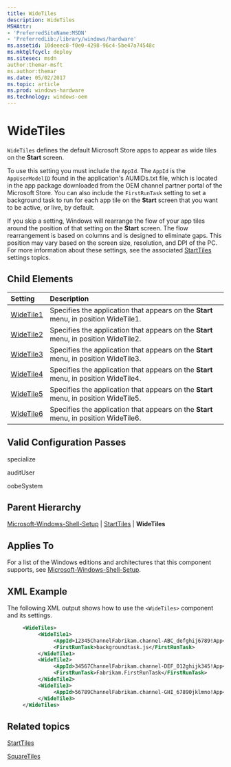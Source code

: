 ```yaml
---
title: WideTiles
description: WideTiles
MSHAttr:
- 'PreferredSiteName:MSDN'
- 'PreferredLib:/library/windows/hardware'
ms.assetid: 10deeec8-f0e0-4298-96c4-5be47a74548c
ms.mktglfcycl: deploy
ms.sitesec: msdn
author:themar-msft
ms.author:themar
ms.date: 05/02/2017
ms.topic: article
ms.prod: windows-hardware
ms.technology: windows-oem
---
```

# WideTiles

`WideTiles` defines the default Microsoft Store apps to appear as wide tiles on the **Start** screen.

To use this setting you must include the `AppId`. The `AppId` is the `AppUserModelID` found in the application's AUMIDs.txt file, which is located in the app package downloaded from the OEM channel partner portal of the Microsoft Store. You can also include the `FirstRunTask` setting to set a background task to run for each app tile on the **Start** screen that you want to be active, or live, by default.

If you skip a setting, Windows will rearrange the flow of your app tiles around the position of that setting on the **Start** screen. The flow rearrangement is based on columns and is designed to eliminate gaps. This position may vary based on the screen size, resolution, and DPI of the PC. For more information about these settings, see the associated [StartTiles](microsoft-windows-shell-setup-starttiles.md) settings topics.

## Child Elements

| Setting                 | Description                                                                           |
|:------------------------|:--------------------------------------------------------------------------------------|
| [WideTile1](microsoft-windows-shell-setup-starttiles-widetiles-widetile1.md) | Specifies the application that appears on the <strong>Start</strong> menu, in position WideTile1. |
| [WideTile2](microsoft-windows-shell-setup-starttiles-widetiles-widetile2.md) | Specifies the application that appears on the <strong>Start</strong> menu, in position WideTile2. |
| [WideTile3](microsoft-windows-shell-setup-starttiles-widetiles-widetile3.md) | Specifies the application that appears on the <strong>Start</strong> menu, in position WideTile3. |
| [WideTile4](microsoft-windows-shell-setup-starttiles-widetiles-widetile4.md) | Specifies the application that appears on the <strong>Start</strong> menu, in position WideTile4. |
| [WideTile5](microsoft-windows-shell-setup-starttiles-widetiles-widetile5.md) | Specifies the application that appears on the <strong>Start</strong> menu, in position WideTile5. |
| [WideTile6](microsoft-windows-shell-setup-starttiles-widetiles-widetile6.md) | Specifies the application that appears on the <strong>Start</strong> menu, in position WideTile6. |

## Valid Configuration Passes

specialize

auditUser

oobeSystem

## Parent Hierarchy

[Microsoft-Windows-Shell-Setup](microsoft-windows-shell-setup.md) | [StartTiles](microsoft-windows-shell-setup-starttiles.md) | **WideTiles**

## Applies To

For a list of the Windows editions and architectures that this component supports, see [Microsoft-Windows-Shell-Setup](microsoft-windows-shell-setup.md).

## XML Example

The following XML output shows how to use the `<WideTiles>` component and its settings.

```XML
     <WideTiles>
          <WideTile1>
               <AppId>12345ChannelFabrikam.channel-ABC_defghij6789!App</AppId>
               <FirstRunTask>backgroundtask.js</FirstRunTask>
          </WideTile1>
          <WideTile2>
               <AppId>34567ChannelFabrikam.channel-DEF_012ghijk345!App</AppId>
               <FirstRunTask>Fabrikam.FirstRunTask</FirstRunTask>
          </WideTile2>
          <WideTile3>
               <AppId>56789ChannelFabrikam.channel-GHI_67890jklmno!App</AppId>
          </WideTile3>
     </WideTiles>
```

## Related topics

[StartTiles](microsoft-windows-shell-setup-starttiles.md)

[SquareTiles](microsoft-windows-shell-setup-starttiles-squaretiles.md)
